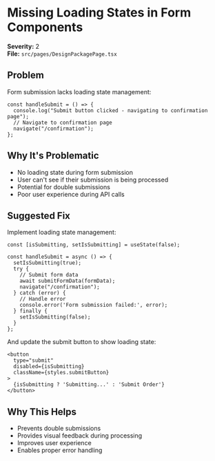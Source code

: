 # Missing Loading States in Form Components

**Severity:** 2  
**File:** `src/pages/DesignPackagePage.tsx`

## Problem

Form submission lacks loading state management:

```tsx
const handleSubmit = () => {
  console.log("Submit button clicked - navigating to confirmation page");
  // Navigate to confirmation page
  navigate("/confirmation");
};
```

## Why It's Problematic

- No loading state during form submission
- User can't see if their submission is being processed
- Potential for double submissions
- Poor user experience during API calls

## Suggested Fix

Implement loading state management:

```tsx
const [isSubmitting, setIsSubmitting] = useState(false);

const handleSubmit = async () => {
  setIsSubmitting(true);
  try {
    // Submit form data
    await submitFormData(formData);
    navigate("/confirmation");
  } catch (error) {
    // Handle error
    console.error('Form submission failed:', error);
  } finally {
    setIsSubmitting(false);
  }
};
```

And update the submit button to show loading state:

```tsx
<button
  type="submit"
  disabled={isSubmitting}
  className={styles.submitButton}
>
  {isSubmitting ? 'Submitting...' : 'Submit Order'}
</button>
```

## Why This Helps

- Prevents double submissions
- Provides visual feedback during processing
- Improves user experience
- Enables proper error handling
